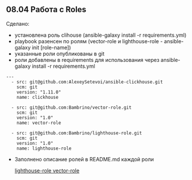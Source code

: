 ## 08.04 Работа с Roles

Сделано:

- установлена роль clihouse (ansible-galaxy install -r requirements.yml)
- playbook разенсен по ролям (vector-role и lighthouse-role - ansible-galaxy init [role-name])
- указанные роли опубликованы в git
-  роли добавлены в requirements для использования через ansible-galaxy install -r requirements.yml
```shell
---
  - src: git@github.com:AlexeySetevoi/ansible-clickhouse.git
    scm: git
    version: "1.11.0"
    name: clickhouse 

  - src: git@github.com:Bambrino/vector-role.git
    scm: git
    version: "1.0"
    name: vector-role 

  - src: git@github.com:Bambrino/lighthouse-role.git
    scm: git
    version: "1.0"
    name: lighthouse-role

```
- Заполнено описание ролей в README.md каждой роли

    <a href="https://github.com/Bambrino/lighthouse-role"> lighthouse-role </a>
    <a href="https://github.com/Bambrino/vector-role"> vector-role </a>